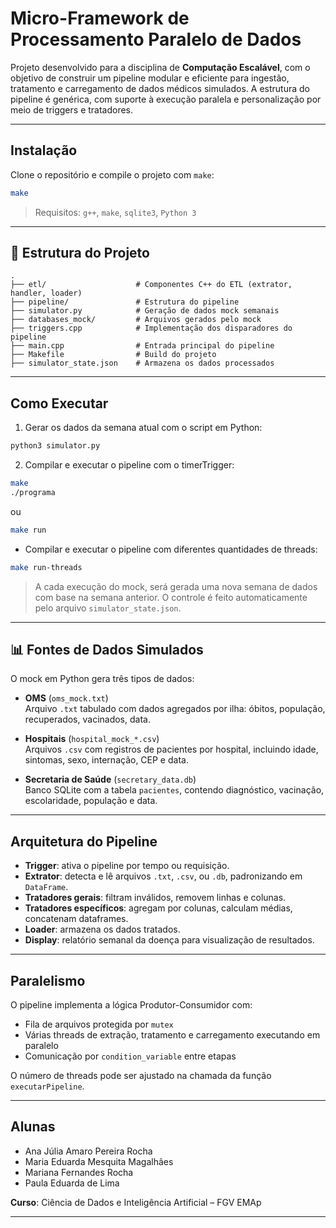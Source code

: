 #  Micro-Framework de Processamento Paralelo de Dados

Projeto desenvolvido para a disciplina de **Computação Escalável**, com o objetivo de construir um pipeline modular e eficiente para ingestão, tratamento e carregamento de dados médicos simulados. A estrutura do pipeline é genérica, com suporte à execução paralela e personalização por meio de triggers e tratadores.

---

##  Instalação

Clone o repositório e compile o projeto com `make`:

```bash
make
```

> Requisitos: `g++`, `make`, `sqlite3`, `Python 3`

---

## 📁 Estrutura do Projeto

```
.
├── etl/                    # Componentes C++ do ETL (extrator, handler, loader)
├── pipeline/               # Estrutura do pipeline
├── simulator.py            # Geração de dados mock semanais
├── databases_mock/         # Arquivos gerados pelo mock
├── triggers.cpp            # Implementação dos disparadores do pipeline
├── main.cpp                # Entrada principal do pipeline
├── Makefile                # Build do projeto
├── simulator_state.json    # Armazena os dados processados

```

---

##  Como Executar

1. Gerar os dados da semana atual com o script em Python:

```bash
python3 simulator.py
```

2. Compilar e executar o pipeline com o timerTrigger:

```bash
make
./programa
```
ou

```bash
make run
```

  * Compilar e executar o pipeline com diferentes quantidades de threads:
  ```bash
  make run-threads
  ```


> A cada execução do mock, será gerada uma nova semana de dados com base na semana anterior. O controle é feito automaticamente pelo arquivo `simulator_state.json`.

---

## 📊 Fontes de Dados Simulados

O mock em Python gera três tipos de dados:

- **OMS** (`oms_mock.txt`)  
  Arquivo `.txt` tabulado com dados agregados por ilha: óbitos, população, recuperados, vacinados, data.

- **Hospitais** (`hospital_mock_*.csv`)  
  Arquivos `.csv` com registros de pacientes por hospital, incluindo idade, sintomas, sexo, internação, CEP e data.

- **Secretaria de Saúde** (`secretary_data.db`)  
  Banco SQLite com a tabela `pacientes`, contendo diagnóstico, vacinação, escolaridade, população e data.

---

##  Arquitetura do Pipeline

- **Trigger**: ativa o pipeline por tempo ou requisição.
- **Extrator**: detecta e lê arquivos `.txt`, `.csv`, ou `.db`, padronizando em `DataFrame`.
- **Tratadores gerais**: filtram inválidos, removem linhas e colunas.
- **Tratadores específicos**: agregam por colunas, calculam médias, concatenam dataframes.
- **Loader**: armazena os dados tratados.
- **Display**: relatório semanal da doença para visualização de resultados.

---

##  Paralelismo

O pipeline implementa a lógica Produtor-Consumidor com:

- Fila de arquivos protegida por `mutex`
- Várias threads de extração, tratamento e carregamento executando em paralelo
- Comunicação por `condition_variable` entre etapas

O número de threads pode ser ajustado na chamada da função `executarPipeline`.

---



## Alunas

- Ana Júlia Amaro Pereira Rocha  
- Maria Eduarda Mesquita Magalhães  
- Mariana Fernandes Rocha  
- Paula Eduarda de Lima  

**Curso**: Ciência de Dados e Inteligência Artificial – FGV EMAp

---
